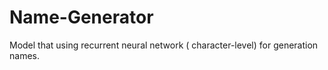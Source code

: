 # Name-Generator
Model that using recurrent neural network ( character-level) for generation names. 
